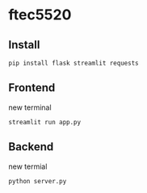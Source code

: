 # ftec5520

## Install
```
pip install flask streamlit requests
```

## Frontend
new terminal
```
streamlit run app.py
```


## Backend
new termial
```
python server.py
```

